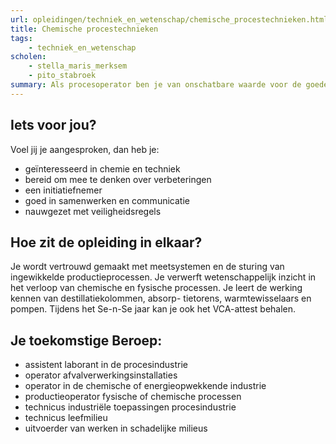 ```yaml
---
url: opleidingen/techniek_en_wetenschap/chemische_procestechnieken.html
title: Chemische procestechnieken
tags: 
    - techniek_en_wetenschap
scholen:
    - stella_maris_merksem
    - pito_stabroek
summary: Als procesoperator ben je van onschatbare waarde voor de goede gang van zaken in de fabriek. Vanuit de controlekamer houd je toezicht op de chemische processen die meestal volautomatisch gestuurd worden. Je gaat na wanneer er iets fout loopt, grijpt adequaat in, voert controlerondes uit, neemt monsters voor analyse in het labo en begeleidt de mensen die onderhoudswerkzaamheden uitvoeren.
---
```


## Iets voor jou?

Voel jij je aangesproken, dan heb je:

* geïnteresseerd in chemie en techniek
* bereid om mee te denken over verbeteringen
* een initiatiefnemer
* goed in samenwerken en communicatie
* nauwgezet met veiligheidsregels

## Hoe zit de opleiding in elkaar?

Je wordt vertrouwd gemaakt met meetsystemen en de sturing van ingewikkelde productieprocessen. Je verwerft wetenschappelijk inzicht in het verloop van chemische en fysische processen. Je leert de werking kennen van destillatiekolommen, absorp- tietorens, warmtewisselaars en pompen. Tijdens het Se-n-Se jaar kan je ook het VCA-attest behalen.

## Je toekomstige Beroep:

* assistent laborant in de procesindustrie
* operator afvalverwerkingsinstallaties
* operator in de chemische of energieopwekkende industrie
* productieoperator fysische of chemische processen
* technicus industriële toepassingen procesindustrie
* technicus leefmilieu
* uitvoerder van werken in schadelijke milieus
